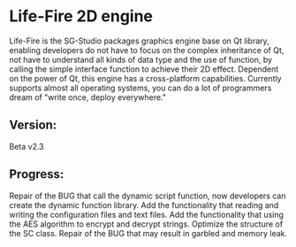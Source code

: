 ﻿Life-Fire 2D engine
===================================
Life-Fire is the SG-Studio packages graphics engine base on Qt library, enabling developers do not have to focus on the complex inheritance of Qt, not have to understand all kinds of data type and the use of function, by calling the simple interface function to achieve their 2D effect. Dependent on the power of Qt, this engine has a cross-platform capabilities. Currently supports almost all operating systems, you can do a lot of programmers dream of "write once, deploy everywhere."

Version:
-----------------------------------
Beta v2.3

Progress:
-----------------------------------
Repair of the BUG that call the dynamic script function, now developers can create the dynamic function library. Add the functionality that reading and writing the configuration files and text files. Add the functionality that using the AES algorithm to encrypt and decrypt strings. Optimize the structure of the SC class. Repair of the BUG that may result in garbled and memory leak.